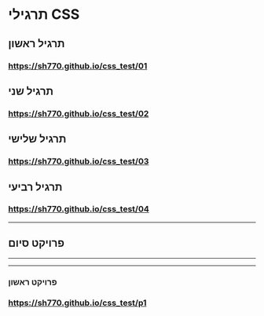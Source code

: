 # תרגילי CSS

## תרגיל ראשון

### <https://sh770.github.io/css_test/01>

## תרגיל שני

### <https://sh770.github.io/css_test/02>

## תרגיל שלישי

### <https://sh770.github.io/css_test/03>

## תרגיל רביעי

### <https://sh770.github.io/css_test/04>

***

## פרויקט סיום

***
***

### פרויקט ראשון

### <https://sh770.github.io/css_test/p1>

<!-- ## פרויקט שני

### <https://sh770.github.io/css_test/p2> -->

<!-- ## פרויקט שלישי

### <https://sh770.github.io/css_test/p3> -->

<!-- ## פרויקט רביעי

### <https://sh770.github.io/css_test/p4> -->

<!-- ## פרויקט חמישי

### <https://sh770.github.io/css_test/p5> -->

<!-- ## פרויקט שישי

### <https://sh770.github.io/css_test/p6> -->

<!-- ## פרויקט שביעי

### <https://sh770.github.io/css_test/p7> -->

<!-- ## פרויקט שמיני

### <https://sh770.github.io/css_test/p8> -->
